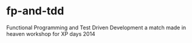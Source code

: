 fp-and-tdd
==========

Functional Programming and Test Driven Development a match made in heaven workshop for XP days 2014 
